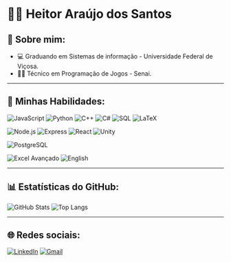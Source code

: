 # 👨‍💻 Heitor Araújo dos Santos

## 


## 🧾 Sobre mim:

- 💻 Graduando em Sistemas de informação - Universidade Federal de Viçosa.
- 👨‍💻 Técnico em Programação de Jogos - Senai.

---

## 🚀 Minhas Habilidades:

<!-- Linguagens de Programação -->
![JavaScript](https://img.shields.io/badge/-JavaScript-F7DF1E?logo=javascript&logoColor=black&style=flat)
![Python](https://img.shields.io/badge/-Python-3776AB?logo=python&logoColor=white&style=flat)
![C++](https://img.shields.io/badge/-C++-00599C?logo=cplusplus&logoColor=white&style=flat)
![C#](https://img.shields.io/badge/-C%23-239120?logo=c-sharp&logoColor=white&style=flat)
![SQL](https://img.shields.io/badge/-SQL-4479A1?logo=postgresql&logoColor=white&style=flat)
![LaTeX](https://img.shields.io/badge/-LaTeX-008080?logo=latex&logoColor=white&style=flat)

<!-- Tecnologias e Frameworks -->
![Node.js](https://img.shields.io/badge/-Node.js-339933?logo=nodedotjs&logoColor=white&style=flat)
![Express](https://img.shields.io/badge/-Express-000000?logo=express&logoColor=white&style=flat)
![React](https://img.shields.io/badge/-React-61DAFB?logo=react&logoColor=black&style=flat)
![Unity](https://img.shields.io/badge/-Unity-000000?logo=unity&logoColor=white&style=flat)

<!-- Banco de Dados -->
![PostgreSQL](https://img.shields.io/badge/-PostgreSQL-336791?logo=postgresql&logoColor=white&style=flat)

<!-- Ferramentas e Habilidades -->
![Excel Avançado](https://img.shields.io/badge/-Excel%20Avançado-217346?logo=microsoft-excel&logoColor=white&style=flat)
![English](https://img.shields.io/badge/English-Advanced-blue?logo=language&style=flat)



---

## 📊 Estatísticas do GitHub:

![GitHub Stats](https://github-readme-stats.vercel.app/api?username=HeitorCode7&show_icons=true&theme=radical)
![Top Langs](https://github-readme-stats.vercel.app/api/top-langs/?username=HeitorCode7&layout=compact&theme=radical)

---

## 🌐 Redes sociais:

[![LinkedIn](https://img.shields.io/badge/LinkedIn-0077B5?style=for-the-badge&logo=linkedin&logoColor=white)](https://www.linkedin.com/in/heitor-araujo-2486b1276)
[![Gmail](https://img.shields.io/badge/Gmail-D14836?style=for-the-badge&logo=gmail&logoColor=white)](heitor.dev13@gmail.com)


